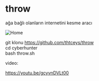 # throw
ağa bağlı olanların internetini kesme aracı

![Home](https://i.hizliresim.com/yj8BPj.png)

git klonu https://github.com/thtceys/throw <br>
cd cyberhunter <br>
bash throw.sh <br>

video:

https://youtu.be/gcyvnDVLt00
